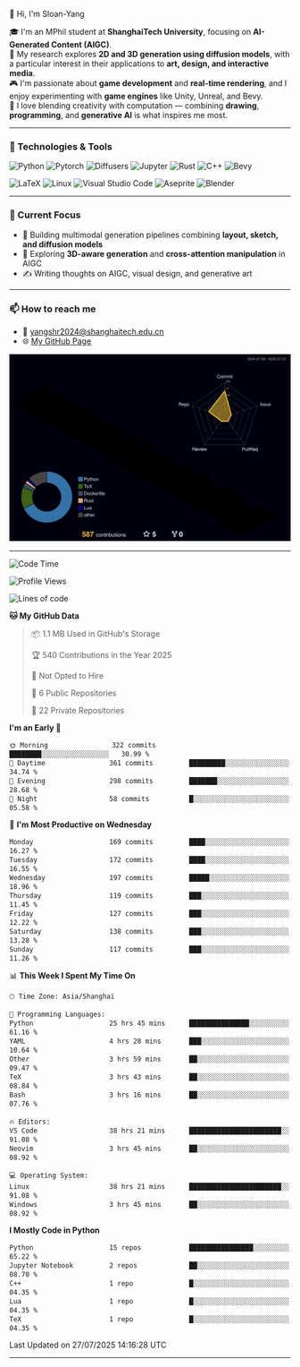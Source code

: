 👋 Hi, I'm Sloan-Yang

🎓 I'm an MPhil student at **ShanghaiTech University**, focusing on **AI-Generated Content (AIGC)**.  
🧠 My research explores **2D and 3D generation using diffusion models**, with a particular interest in their applications to **art, design, and interactive media**.  
🎮 I'm passionate about **game development** and **real-time rendering**, and I enjoy experimenting with **game engines** like Unity, Unreal, and Bevy.  
🎨 I love blending creativity with computation — combining **drawing**, **programming**, and **generative AI** is what inspires me most.

---

### 🧰 Technologies & Tools

![Python](https://img.shields.io/badge/python-%233776AB.svg?style=for-the-badge&logo=python&logoColor=white)
![Pytorch](https://img.shields.io/badge/pytorch-%23EE4C2C.svg?style=for-the-badge&logo=pytorch&logoColor=white)
![Diffusers](https://img.shields.io/badge/diffusers-HuggingFace-yellow?style=for-the-badge&logo=huggingface&logoColor=black)
![Jupyter](https://img.shields.io/badge/Jupyter-%23F37626.svg?style=for-the-badge&logo=Jupyter&logoColor=white)
![Rust](https://img.shields.io/badge/Rust-%23000000.svg?style=for-the-badge&logo=rust&logoColor=white)
![C++](https://img.shields.io/badge/C++-%2300599C.svg?style=for-the-badge&logo=c%2B%2B&logoColor=white)
![Bevy](https://img.shields.io/badge/Bevy-000000.svg?style=for-the-badge&logo=bevy&logoColor=white)

![LaTeX](https://img.shields.io/badge/LaTeX-47A141?style=for-the-badge&logo=latex&logoColor=white)
![Linux](https://img.shields.io/badge/Linux-FCC624?style=for-the-badge&logo=linux&logoColor=black)
![Visual Studio Code](https://img.shields.io/badge/VSCode-0078d7.svg?style=for-the-badge&logo=visual-studio-code&logoColor=white)
![Aseprite](https://img.shields.io/badge/Aseprite-FFFFFF?style=for-the-badge&logo=Aseprite&logoColor=%237D929E)
![Blender](https://img.shields.io/badge/Blender-F5792A?style=for-the-badge&logo=blender&logoColor=white)

---

### 🔭 Current Focus

- 🎨 Building multimodal generation pipelines combining **layout, sketch, and diffusion models**
- 🧪 Exploring **3D-aware generation** and **cross-attention manipulation** in AIGC
- ✍️ Writing thoughts on AIGC, visual design, and generative art

---

### 📫 How to reach me

- 📧 <a href="mailto:yangshr2024@shanghaitech.edu.cn">yangshr2024@shanghaitech.edu.cn</a>
- 🌐 [My GitHub Page](https://sloan-yang.github.io)  



![3D Profile](https://raw.githubusercontent.com/Sloan-Yang/Sloan-Yang/main/profile-3d-contrib/profile-night-rainbow.svg)

---


<!--START_SECTION:waka-->
![Code Time](http://img.shields.io/badge/Code%20Time-438%20hrs%2015%20mins-blue)

![Profile Views](http://img.shields.io/badge/Profile%20Views-0-blue)

![Lines of code](https://img.shields.io/badge/From%20Hello%20World%20I%27ve%20Written-2.1%20million%20lines%20of%20code-blue)

**🐱 My GitHub Data** 

> 📦 1.1 MB Used in GitHub's Storage 
 > 
> 🏆 540 Contributions in the Year 2025
 > 
> 🚫 Not Opted to Hire
 > 
> 📜 6 Public Repositories 
 > 
> 🔑 22 Private Repositories 
 > 
**I'm an Early 🐤** 

```text
🌞 Morning                322 commits         ████████░░░░░░░░░░░░░░░░░   30.99 % 
🌆 Daytime                361 commits         █████████░░░░░░░░░░░░░░░░   34.74 % 
🌃 Evening                298 commits         ███████░░░░░░░░░░░░░░░░░░   28.68 % 
🌙 Night                  58 commits          █░░░░░░░░░░░░░░░░░░░░░░░░   05.58 % 
```
📅 **I'm Most Productive on Wednesday** 

```text
Monday                   169 commits         ████░░░░░░░░░░░░░░░░░░░░░   16.27 % 
Tuesday                  172 commits         ████░░░░░░░░░░░░░░░░░░░░░   16.55 % 
Wednesday                197 commits         █████░░░░░░░░░░░░░░░░░░░░   18.96 % 
Thursday                 119 commits         ███░░░░░░░░░░░░░░░░░░░░░░   11.45 % 
Friday                   127 commits         ███░░░░░░░░░░░░░░░░░░░░░░   12.22 % 
Saturday                 138 commits         ███░░░░░░░░░░░░░░░░░░░░░░   13.28 % 
Sunday                   117 commits         ███░░░░░░░░░░░░░░░░░░░░░░   11.26 % 
```


📊 **This Week I Spent My Time On** 

```text
🕑︎ Time Zone: Asia/Shanghai

💬 Programming Languages: 
Python                   25 hrs 45 mins      ███████████████░░░░░░░░░░   61.16 % 
YAML                     4 hrs 28 mins       ███░░░░░░░░░░░░░░░░░░░░░░   10.64 % 
Other                    3 hrs 59 mins       ██░░░░░░░░░░░░░░░░░░░░░░░   09.47 % 
TeX                      3 hrs 43 mins       ██░░░░░░░░░░░░░░░░░░░░░░░   08.84 % 
Bash                     3 hrs 16 mins       ██░░░░░░░░░░░░░░░░░░░░░░░   07.76 % 

🔥 Editors: 
VS Code                  38 hrs 21 mins      ███████████████████████░░   91.08 % 
Neovim                   3 hrs 45 mins       ██░░░░░░░░░░░░░░░░░░░░░░░   08.92 % 

💻 Operating System: 
Linux                    38 hrs 21 mins      ███████████████████████░░   91.08 % 
Windows                  3 hrs 45 mins       ██░░░░░░░░░░░░░░░░░░░░░░░   08.92 % 
```

**I Mostly Code in Python** 

```text
Python                   15 repos            ████████████████░░░░░░░░░   65.22 % 
Jupyter Notebook         2 repos             ██░░░░░░░░░░░░░░░░░░░░░░░   08.70 % 
C++                      1 repo              █░░░░░░░░░░░░░░░░░░░░░░░░   04.35 % 
Lua                      1 repo              █░░░░░░░░░░░░░░░░░░░░░░░░   04.35 % 
TeX                      1 repo              █░░░░░░░░░░░░░░░░░░░░░░░░   04.35 % 
```




 Last Updated on 27/07/2025 14:16:28 UTC
<!--END_SECTION:waka-->

---





